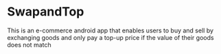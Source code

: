 # SwapandTop
This is an e-commerce android app that enables users to buy and sell by exchanging goods and only pay a top-up price if the value of their goods does not match
